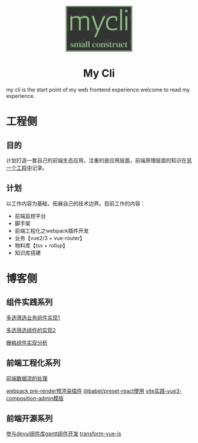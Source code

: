 <p align="center"><img alt="DevUI Logo" src="/packages/my-cli/assets/logo.png" width="180" style="max-width:100%;">
</p>

<h1 align="center">
  <a target="_blank">My Cli</a>
</h1>

my cli is the start point of my web frontend experience.welcome to read my experience.


# 工程侧
## 目的


计划打造一套自己的前端生态应用，注重的是应用层面，前端原理层面的知识在[另一个工程中](https://github.com/liuyingbin1922/all-in-one/tree/master/packages/blog)记录。


## 计划


以工作内容为基础，拓展自己的技术边界。目前工作的内容：

  - 前端监控平台
  - 脚手架
  - 前端工程化之webpack插件开发
  - 业务【vue2/3 + vue-router】
  - 物料库【tsx + rollup】
  - 知识库搭建


# 博客侧
## 组件实践系列
[多选筛选业务组件实现1](https://mp.weixin.qq.com/s?__biz=Mzg3OTU1NzQ0NQ==&mid=2247484053&idx=1&sn=7aec0785baf8068aee65c347ecf202d2&chksm=cf03ecbff87465a90e1eed02d410cf5cb7e4c8b24197c359ebc93295e99169665fb3edb69b33&token=893315445&lang=zh_CN#rd)

[多选筛选组件的实现2](https://mp.weixin.qq.com/s?__biz=Mzg3OTU1NzQ0NQ==&mid=2247484117&idx=1&sn=63152d55798af974898a513f330b9bee&chksm=cf03ecfff87465e9470f27dc8a5975c80fcd79b1e2ac06ab7e0f8e308430954370f9c6545e62&token=1640746288&lang=zh_CN#rd)

[栅格组件实现分析](https://mp.weixin.qq.com/s?__biz=Mzg3OTU1NzQ0NQ==&mid=2247484077&idx=1&sn=90270433bd8941607c6efeec32aa2f9e&chksm=cf03ec87f87465912ba392b61b9a09cf9f6be9b029182fe4153f850d39843668bbeaccaa8a06&token=1640746288&lang=zh_CN#rd)



## 前端工程化系列

[前端数据流的处理](https://mp.weixin.qq.com/s?__biz=Mzg3OTU1NzQ0NQ==&mid=2247484134&idx=1&sn=5c819173f8e8af92407b514ec2905630&chksm=cf03ecccf87465daebb6b6ee0b82354a1c57a6ed23dcfdd4aa47fc947e39e5e502b14044ca8b&token=1744438629&lang=zh_CN#rd)

[webpack pre-render预渲染插件]()
[@babel/preset-react使用]()
[vite实践-vue3-composition-admin模版](https://github.com/RainManGO/vue3-composition-admin)


## 前端开源系列
[参与devui组件库gantt组件开发](https://gitee.com/devui/vue-devui)
[transform-vue-js]()